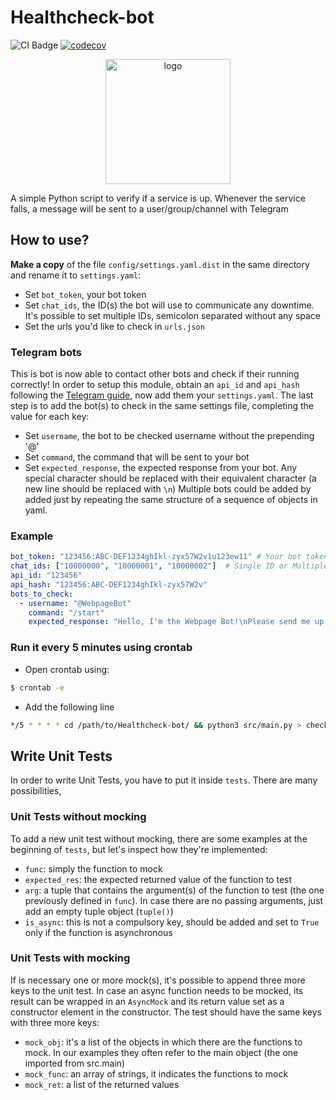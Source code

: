 # Healthcheck-bot
![CI Badge](https://github.com/QD-2022/Healthcheck-bot/actions/workflows/ci.yml/badge.svg)
[![codecov](https://codecov.io/gh/QD-2022/Healthcheck-bot/branch/main/graph/badge.svg?token=G54CHQRYTC)](https://codecov.io/gh/QD-2022/Healthcheck-bot)

<p align="center">
    <img src="icon.jpeg" alt="logo" width="200">
</p>

A simple Python script to verify if a service is up. Whenever the service falls, a message will be sent to a user/group/channel with Telegram

## How to use?
**Make a copy** of the file `config/settings.yaml.dist` in the same directory and rename it to `settings.yaml`:
- Set `bot_token`, your bot token
- Set `chat_ids`, the ID(s) the bot will use to communicate any downtime. It's possible to set multiple IDs, semicolon separated without any space
- Set the urls you'd like to check in `urls.json`

### Telegram bots
This is bot is now able to contact other bots and check if their running correctly!
In order to setup this module, obtain an `api_id` and `api_hash` following the [Telegram guide](https://core.telegram.org/api/obtaining_api_id), now add them your `settings.yaml`. 
The last step is to add the bot(s) to check in the same settings file, completing the value for each key:
- Set `username`, the bot to be checked username without the prepending '@'
- Set `command`, the command that will be sent to your bot
- Set `expected_response`, the expected response from your bot. Any special character should be replaced with their equivalent character (a new line should be replaced with `\n`)
Multiple bots could be added by added just by repeating the same structure of a sequence of objects in yaml. 

### Example
```yaml
bot_token: "123456:ABC-DEF1234ghIkl-zyx57W2v1u123ew11" # Your bot token
chat_ids: ["10000000", "10000001", "10000002"]  # Single ID or Multiple IDs
api_id: "123456"
api_hash: "123456:ABC-DEF1234ghIkl-zyx57W2v"
bots_to_check:
  - username: "@WebpageBot"
    command: "/start"
    expected_response: "Hello, I'm the Webpage Bot!\nPlease send me up to 10 links and I will update previews for them."
```

### Run it every 5 minutes using crontab
- Open crontab using:
```bash
$ crontab -e
```
- Add the following line
```bash
*/5 * * * * cd /path/to/Healthcheck-bot/ && python3 src/main.py > checks.log 2> errors.log    
```

## Write Unit Tests
In order to write Unit Tests, you have to put it inside `tests`.
There are many possibilities, 

### Unit Tests without mocking
To add a new unit test without mocking, there are some examples at the beginning of `tests`, but let's inspect how they're implemented:
- `func`: simply the function to mock
- `expected_res`: the expected returned value of the function to test
- `arg`: a tuple that contains the argument(s) of the function to test (the one previously defined in `func`). In case there are no passing arguments, just add an empty tuple object (`tuple()`)
- `is_async`: this is not a compulsory key, should be added and set to `True` only if the function is asynchronous

### Unit Tests with mocking
If is necessary one or more mock(s), it's possible to append three more keys to the unit test.
In case an async function needs to be mocked, its result can be wrapped in an `AsyncMock` and its return value set as a constructor element in the constructor. 
The test should have the same keys with three more keys:
- `mock_obj`: it's a list of the objects in which there are the functions to mock. In our examples they often refer to the main object (the one imported from src.main)
- `mock_func`: an array of strings, it indicates the functions to mock
- `mock_ret`: a list of the returned values